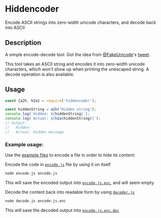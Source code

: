 # Hiddencoder
Encode ASCII strings into zero-width unicode characters, and decode back into ASCII

## Description
A simple encode-decode tool.
Got the idea from [@FakeUnicode](https://twitter.com/FakeUnicode)'s [tweet](https://twitter.com/FakeUnicode/status/882419542990831616).

This tool takes an ASCII string and encodes it into zero-width unicode characters, which won't show up when printing the unescaped string.
A decode operation is also available.

## Usage
```Javascript
const {a2h, h2a} = require('hiddencoder');

const hiddenString = a2h("Hidden string");
console.log(`Hidden: ${hiddenString}`);
console.log(`Actual: ${h2a(hiddenString)}`);
// Output:
//   Hidden: 󠀇󠁀󠀵󠀵󠀶󠁅󠄳󠁄󠀶󠁐󠁐󠀲󠀸󠀶
//   Actual: Hidden message
```

### Example usage:
Use the [example files](examples/) to encode a file in order to hide its content:

Encode the code in [`encode.js`](examples/encode.js) file by using it on itself
```Bash
node encode.js encode.js
```
This will save the encoded output into [`encode.js.enc`](examples/encode.js.enc), and will seem empty

Decode the content back into readable form by using [`decoder.js`](examples/decoder.js)
```Bash
node decode.js encode.js.enc
```
This will save the decoded output into [`encode.js.enc.dec`](examples/encode.js.enc.dec)